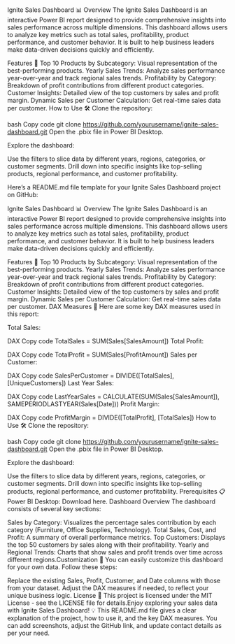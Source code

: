 Ignite Sales Dashboard 📊
Overview
The Ignite Sales Dashboard is an interactive Power BI report designed to provide comprehensive insights into sales performance across multiple dimensions. This dashboard allows users to analyze key metrics such as total sales, profitability, product performance, and customer behavior. It is built to help business leaders make data-driven decisions quickly and efficiently.

Features 🚀
Top 10 Products by Subcategory: Visual representation of the best-performing products.
Yearly Sales Trends: Analyze sales performance year-over-year and track regional sales trends.
Profitability by Category: Breakdown of profit contributions from different product categories.
Customer Insights: Detailed view of the top customers by sales and profit margin.
Dynamic Sales per Customer Calculation: Get real-time sales data per customer.
How to Use 🛠️
Clone the repository:

bash
Copy code
git clone https://github.com/yourusername/ignite-sales-dashboard.git
Open the .pbix file in Power BI Desktop.

Explore the dashboard:

Use the filters to slice data by different years, regions, categories, or customer segments.
Drill down into specific insights like top-selling products, regional performance, and customer profitability.

Here’s a README.md file template for your Ignite Sales Dashboard project on GitHub:

Ignite Sales Dashboard 📊
Overview
The Ignite Sales Dashboard is an interactive Power BI report designed to provide comprehensive insights into sales performance across multiple dimensions. This dashboard allows users to analyze key metrics such as total sales, profitability, product performance, and customer behavior. It is built to help business leaders make data-driven decisions quickly and efficiently.

Features 🚀
Top 10 Products by Subcategory: Visual representation of the best-performing products.
Yearly Sales Trends: Analyze sales performance year-over-year and track regional sales trends.
Profitability by Category: Breakdown of profit contributions from different product categories.
Customer Insights: Detailed view of the top customers by sales and profit margin.
Dynamic Sales per Customer Calculation: Get real-time sales data per customer.
DAX Measures 🧠
Here are some key DAX measures used in this report:

Total Sales:

DAX
Copy code
TotalSales = SUM(Sales[SalesAmount])
Total Profit:

DAX
Copy code
TotalProfit = SUM(Sales[ProfitAmount])
Sales per Customer:

DAX
Copy code
SalesPerCustomer = DIVIDE([TotalSales], [UniqueCustomers])
Last Year Sales:

DAX
Copy code
LastYearSales = CALCULATE(SUM(Sales[SalesAmount]), SAMEPERIODLASTYEAR(Sales[Date]))
Profit Margin:

DAX
Copy code
ProfitMargin = DIVIDE([TotalProfit], [TotalSales])
How to Use 🛠️
Clone the repository:

bash
Copy code
git clone https://github.com/yourusername/ignite-sales-dashboard.git
Open the .pbix file in Power BI Desktop.

Explore the dashboard:

Use the filters to slice data by different years, regions, categories, or customer segments.
Drill down into specific insights like top-selling products, regional performance, and customer profitability.
Prerequisites 📋
Power BI Desktop: Download here.
Dashboard Overview
The dashboard consists of several key sections:

Sales by Category: Visualizes the percentage sales contribution by each category (Furniture, Office Supplies, Technology).
Total Sales, Cost, and Profit: A summary of overall performance metrics.
Top Customers: Displays the top 50 customers by sales along with their profitability.
Yearly and Regional Trends: Charts that show sales and profit trends over time across different regions.Customization 🎨
You can easily customize this dashboard for your own data. Follow these steps:

Replace the existing Sales, Profit, Customer, and Date columns with those from your dataset.
Adjust the DAX measures if needed, to reflect your unique business logic.
License 📝
This project is licensed under the MIT License - see the LICENSE file for details.Enjoy exploring your sales data with Ignite Sales Dashboard! 💡
This README.md file gives a clear explanation of the project, how to use it, and the key DAX measures. You can add screenshots, adjust the GitHub link, and update contact details as per your need.

